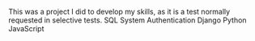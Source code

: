 This was a project I did to develop my skills, as it is a test normally requested in selective tests.
SQL System
Authentication
Django
Python
JavaScript
